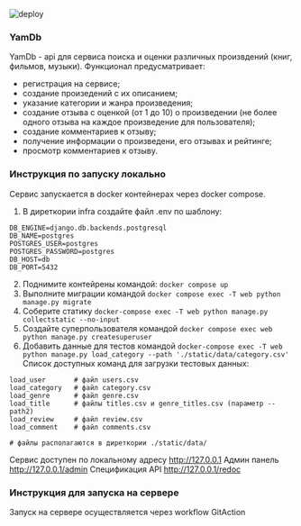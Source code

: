 ![deploy](https://github.com/knightsdd/yamdb_final/actions/workflows/yamdb_workflow.yml/badge.svg)

### YamDb
YamDb - api для сервиса поиска и оценки различных произвдений (книг, фильмов, музыки). 
Функционал предусматривает:
- регистрация на сервисе;
- создание произедений с их описанием;
- указание категории и жанра произведения;
- создание отзыва с оценкой (от 1 до 10) о произведении (не более одного отзыва на каждое произведение для пользователя);
- создание комментариев к отзыву;
- получение информации о произведени, его отзывах и рейтинге;
- просмотр комментариев к отзыву.

### Инструкция по запуску локально
Сервис запускается в docker контейнерах через docker compose.
1. В диреткории infra создайте файл .env по шаблону:
```
DB_ENGINE=django.db.backends.postgresql
DB_NAME=postgres
POSTGRES_USER=postgres
POSTGRES_PASSWORD=postgres
DB_HOST=db
DB_PORT=5432
```
2. Поднимите контейрены командой:
```docker compose up```
3. Выполните миграции командой
```docker compose exec -T web python manage.py migrate```
4. Соберите статику
```docker-compose exec -T web python manage.py collectstatic --no-input```
5. Создайте суперпользователя командой
```docker compose exec web python manage.py createsuperuser```
6. Добавить данные для тестов командой
```docker-compose exec -T web python manage.py load_category --path './static/data/category.csv'```
Список доступных команд для загрузки тестовых данных:
```
load_user       # файл users.csv
load_category   # файл category.csv
load_genre      # файл genre.csv
load_title      # файлы titles.csv и genre_titles.csv (параметр --path2)
load_review     # файл review.csv
load_comment    # файл comments.csv

# файлы располагаются в диреткории ./static/data/
```

Сервис доступен по локальному адресу http://127.0.0.1
Админ панель http://127.0.0.1/admin
Спецификация API http://127.0.0.1/redoc

### Инструкция для запуска на сервере
Запуск на сервере осуществляется через workflow GitAction
